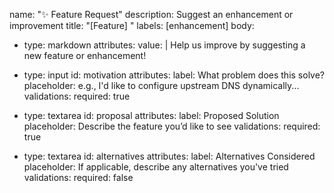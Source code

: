 name: "✨ Feature Request"
description: Suggest an enhancement or improvement
title: "[Feature] <short description>"
labels: [enhancement]
body:
  - type: markdown
    attributes:
      value: |
        Help us improve by suggesting a new feature or enhancement!

  - type: input
    id: motivation
    attributes:
      label: What problem does this solve?
      placeholder: e.g., I'd like to configure upstream DNS dynamically...
    validations:
      required: true

  - type: textarea
    id: proposal
    attributes:
      label: Proposed Solution
      placeholder: Describe the feature you’d like to see
    validations:
      required: true

  - type: textarea
    id: alternatives
    attributes:
      label: Alternatives Considered
      placeholder: If applicable, describe any alternatives you've tried
    validations:
      required: false
